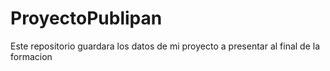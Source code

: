 ProyectoPublipan
================

Este repositorio guardara los datos de mi proyecto a presentar al final de la formacion